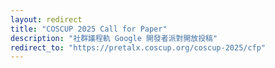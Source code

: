```yaml
---
layout: redirect
title: "COSCUP 2025 Call for Paper"
description: "社群議程軌 Google 開發者派對開放投稿"
redirect_to: "https://pretalx.coscup.org/coscup-2025/cfp"
---
```

